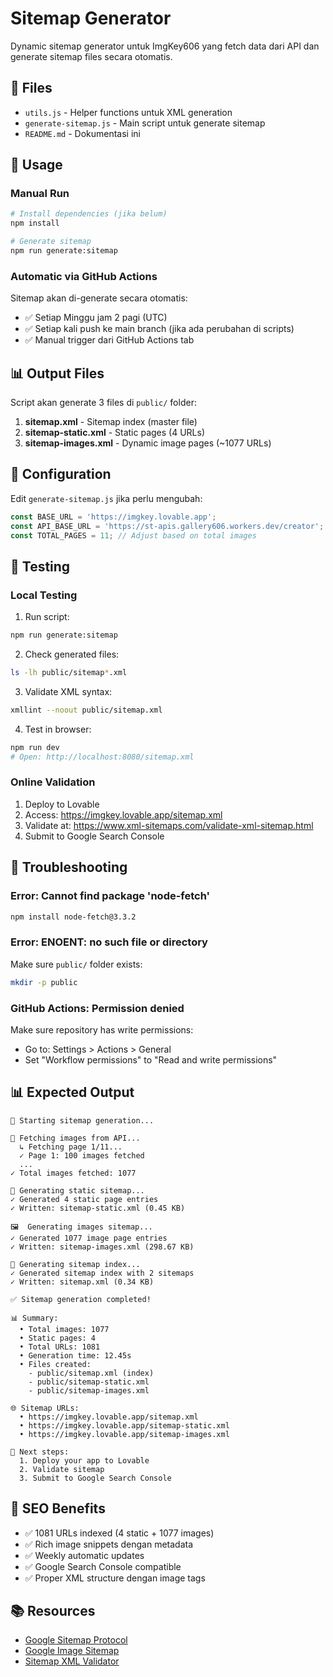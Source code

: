 # Sitemap Generator

Dynamic sitemap generator untuk ImgKey606 yang fetch data dari API dan generate sitemap files secara otomatis.

## 📁 Files

- `utils.js` - Helper functions untuk XML generation
- `generate-sitemap.js` - Main script untuk generate sitemap
- `README.md` - Dokumentasi ini

## 🚀 Usage

### Manual Run

```bash
# Install dependencies (jika belum)
npm install

# Generate sitemap
npm run generate:sitemap
```

### Automatic via GitHub Actions

Sitemap akan di-generate secara otomatis:
- ✅ Setiap Minggu jam 2 pagi (UTC)
- ✅ Setiap kali push ke main branch (jika ada perubahan di scripts)
- ✅ Manual trigger dari GitHub Actions tab

## 📊 Output Files

Script akan generate 3 files di `public/` folder:

1. **sitemap.xml** - Sitemap index (master file)
2. **sitemap-static.xml** - Static pages (4 URLs)
3. **sitemap-images.xml** - Dynamic image pages (~1077 URLs)

## 🔧 Configuration

Edit `generate-sitemap.js` jika perlu mengubah:

```javascript
const BASE_URL = 'https://imgkey.lovable.app';
const API_BASE_URL = 'https://st-apis.gallery606.workers.dev/creator';
const TOTAL_PAGES = 11; // Adjust based on total images
```

## 📝 Testing

### Local Testing

1. Run script:
```bash
npm run generate:sitemap
```

2. Check generated files:
```bash
ls -lh public/sitemap*.xml
```

3. Validate XML syntax:
```bash
xmllint --noout public/sitemap.xml
```

4. Test in browser:
```bash
npm run dev
# Open: http://localhost:8080/sitemap.xml
```

### Online Validation

1. Deploy to Lovable
2. Access: https://imgkey.lovable.app/sitemap.xml
3. Validate at: https://www.xml-sitemaps.com/validate-xml-sitemap.html
4. Submit to Google Search Console

## 🐛 Troubleshooting

### Error: Cannot find package 'node-fetch'

```bash
npm install node-fetch@3.3.2
```

### Error: ENOENT: no such file or directory

Make sure `public/` folder exists:
```bash
mkdir -p public
```

### GitHub Actions: Permission denied

Make sure repository has write permissions:
- Go to: Settings > Actions > General
- Set "Workflow permissions" to "Read and write permissions"

## 📊 Expected Output

```
🚀 Starting sitemap generation...

🔄 Fetching images from API...
  ↳ Fetching page 1/11...
  ✓ Page 1: 100 images fetched
  ...
✓ Total images fetched: 1077

📄 Generating static sitemap...
✓ Generated 4 static page entries
✓ Written: sitemap-static.xml (0.45 KB)

🖼️  Generating images sitemap...
✓ Generated 1077 image page entries
✓ Written: sitemap-images.xml (298.67 KB)

📑 Generating sitemap index...
✓ Generated sitemap index with 2 sitemaps
✓ Written: sitemap.xml (0.34 KB)

✅ Sitemap generation completed!

📊 Summary:
  • Total images: 1077
  • Static pages: 4
  • Total URLs: 1081
  • Generation time: 12.45s
  • Files created:
    - public/sitemap.xml (index)
    - public/sitemap-static.xml
    - public/sitemap-images.xml

🌐 Sitemap URLs:
  • https://imgkey.lovable.app/sitemap.xml
  • https://imgkey.lovable.app/sitemap-static.xml
  • https://imgkey.lovable.app/sitemap-images.xml

📝 Next steps:
  1. Deploy your app to Lovable
  2. Validate sitemap
  3. Submit to Google Search Console
```

## 🎯 SEO Benefits

- ✅ 1081 URLs indexed (4 static + 1077 images)
- ✅ Rich image snippets dengan metadata
- ✅ Weekly automatic updates
- ✅ Google Search Console compatible
- ✅ Proper XML structure dengan image tags

## 📚 Resources

- [Google Sitemap Protocol](https://www.sitemaps.org/protocol.html)
- [Google Image Sitemap](https://developers.google.com/search/docs/crawling-indexing/sitemaps/image-sitemaps)
- [Sitemap XML Validator](https://www.xml-sitemaps.com/validate-xml-sitemap.html)
